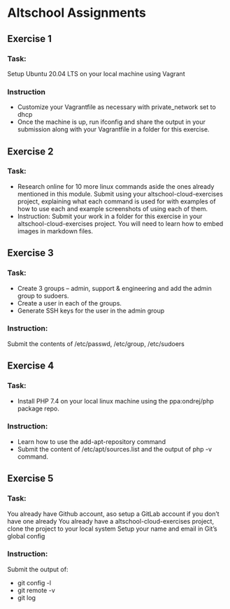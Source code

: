 # Altschool Assignments

## Exercise 1

### Task: 
Setup Ubuntu 20.04 LTS on your local machine using Vagrant

### Instruction

* Customize your Vagrantfile as necessary with private_network set to dhcp  
* Once the machine is up, run ifconfig and share the output in your submission along with your Vagrantfile in a folder for this exercise.

## Exercise 2

### Task:  
* Research online for 10 more linux commands aside the ones already mentioned in this module. Submit using your altschool-cloud-exercises project, explaining what each command is used for with examples of how to use each and example screenshots of using each of them.  
* Instruction: Submit your work in a folder for this exercise in your altschool-cloud-exercises project. You will need to learn how to embed images in markdown files.

## Exercise 3

### Task:  
* Create 3 groups – admin, support & engineering and add the admin group to sudoers. 
* Create a user in each of the groups. 
* Generate SSH keys for the user in the admin group
### Instruction:  
Submit the contents of /etc/passwd, /etc/group, /etc/sudoers

## Exercise 4

### Task:  
* Install PHP 7.4 on your local linux machine using the ppa:ondrej/php package repo.

### Instruction:  
* Learn how to use the add-apt-repository command
* Submit the content of /etc/apt/sources.list and the output of php -v command.

## Exercise 5  

### Task:  
You already have Github account, aso setup a GitLab account if you don’t have one already
You already have a altschool-cloud-exercises project, clone the project to your local system
Setup your name and email in Git’s global config

### Instruction:  
Submit the output of:
* git config -l
* git remote -v
* git log

